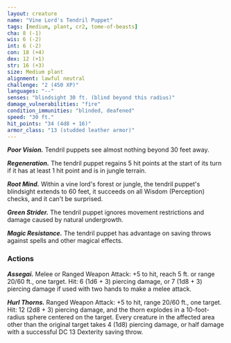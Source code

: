 ```yaml
---
layout: creature
name: "Vine Lord's Tendril Puppet"
tags: [medium, plant, cr2, tome-of-beasts]
cha: 8 (-1)
wis: 6 (-2)
int: 6 (-2)
con: 18 (+4)
dex: 12 (+1)
str: 16 (+3)
size: Medium plant
alignment: lawful neutral
challenge: "2 (450 XP)"
languages: "--"
senses: "blindsight 30 ft. (blind beyond this radius)"
damage_vulnerabilities: "fire"
condition_immunities: "blinded, deafened"
speed: "30 ft."
hit_points: "34 (4d8 + 16)"
armor_class: "13 (studded leather armor)"
---
```


***Poor Vision.*** Tendril puppets see almost nothing beyond 30 feet away.

***Regeneration.*** The tendril puppet regains 5 hit points at the start of its turn if it has at least 1 hit point and is in jungle terrain.

***Root Mind.*** Within a vine lord's forest or jungle, the tendril puppet's blindsight extends to 60 feet, it succeeds on all Wisdom (Perception) checks, and it can't be surprised.

***Green Strider.*** The tendril puppet ignores movement restrictions and damage caused by natural undergrowth.

***Magic Resistance.*** The tendril puppet has advantage on saving throws against spells and other magical effects.

### Actions

***Assegai.*** Melee or Ranged Weapon Attack: +5 to hit, reach 5 ft. or range 20/60 ft., one target. Hit: 6 (1d6 + 3) piercing damage, or 7 (1d8 + 3) piercing damage if used with two hands to make a melee attack.

***Hurl Thorns.*** Ranged Weapon Attack: +5 to hit, range 20/60 ft., one target. Hit: 12 (2d8 + 3) piercing damage, and the thorn explodes in a 10-foot-radius sphere centered on the target. Every creature in the affected area other than the original target takes 4 (1d8) piercing damage, or half damage with a successful DC 13 Dexterity saving throw.

